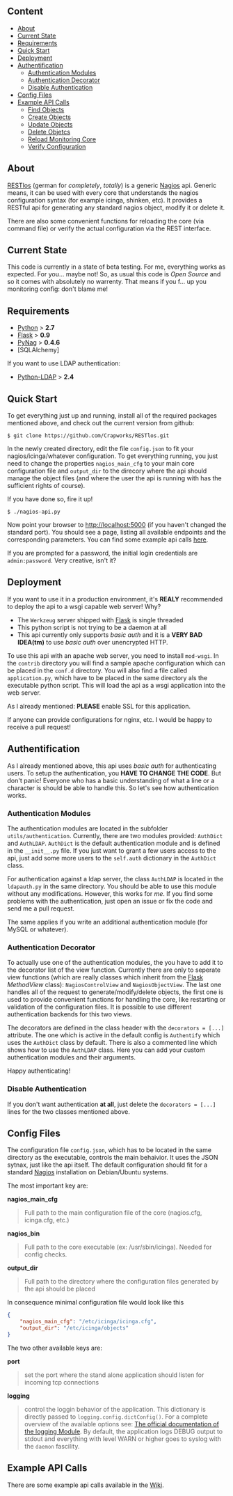 ## Content

- [About](#about)
- [Current State](#current-state)
- [Requirements](#requirements)
- [Quick Start](#quick-start)
- [Deployment](#deployment)
- [Authentification](#authentification)
    - [Authentication Modules](#authentication-modules)
    - [Authentication Decorator](#authentication-decorator)
    - [Disable Authentication](#disable-authentication)
- [Config Files](#config-files)
- [Example API Calls](https://github.com/Crapworks/RESTlos/wiki/Examples)
    - [Find Objects](https://github.com/Crapworks/RESTlos/wiki/Examples#wiki-find-objects)
    - [Create Objects](https://github.com/Crapworks/RESTlos/wiki/Examples#wiki-create-objects)
    - [Update Objects](https://github.com/Crapworks/RESTlos/wiki/Examples#wiki-update-objects)
    - [Delete Objetcs](https://github.com/Crapworks/RESTlos/wiki/Examples#wiki-delete-objetcs)
    - [Reload Monitoring Core](https://github.com/Crapworks/RESTlos/wiki/Examples#wiki-reload-monitoring-core)
    - [Verify Configuration](https://github.com/Crapworks/RESTlos/wiki/Examples#wiki-verify-configuration)

## About

[RESTlos] \(german for _completely_, _totally_\) is a generic [Nagios] api. Generic means, it can be used with 
every core that understands the nagios configuration syntax (for example icinga, shinken, etc). It provides a RESTful 
api for generating any standard nagios object, modify it or delete it. 

There are also some convenient functions for reloading the core (via command file) or verify the actual configuration 
via the REST interface.

## Current State

This code is currently in a state of beta testing. For me, everything works as expected. For you... maybe not! So, as 
usual this code is _Open Source_ and so it comes with absolutely no warrenty. 
That means if you f... up you monitoring config: don't blame me!

## Requirements

- [Python] > **2.7**
- [Flask] > **0.9**
- [PyNag] > **0.4.6**
- [SQLAlchemy] 

If you want to use LDAP authentication:

- [Python-LDAP] > **2.4**

## Quick Start

To get everything just up and running, install all of the required packages mentioned above, and check out the current 
version from github:

```
$ git clone https://github.com/Crapworks/RESTlos.git
```

In the newly created directory, edit the file `config.json` to fit your nagios/icinga/whatever configuration. 
To get everything running, you just need to change the properties `nagios_main_cfg` to your main core configuration 
file and `output_dir` to the direcory where the api should manage the object files (and where the user the api is 
running with has the sufficient rights of course).

If you have done so, fire it up!

```
$ ./nagios-api.py
```

Now point your browser to [http://localhost:5000](http://localhost:5000) (if you haven't changed the standard port). 
You should see a page, listing all available endpoints and the corresponding parameters. You can find some 
example api calls [here](https://github.com/Crapworks/RESTlos/wiki/Examples).

If you are prompted for a password, the initial login credentials are `admin:password`. Very creative, isn't it?

## Deployment

If you want to use it in a production environment, it's **REALY** recommended to deploy the api to a wsgi capable web 
server! Why?
- The `Werkzeug` server shipped with [Flask] is single threaded
- This python script is not trying to be a daemon at all
- This api currently only supports _basic auth_ and it is a **VERY BAD IDEA(tm)** to use _basic auth_ over unencrypted HTTP.

To use this api with an apache web server, you need to install `mod-wsgi`. In the `contrib` directory you will find a 
sample apache configuration which can be placed in the `conf.d` directory. You will also find a file called
`application.py`, which have to be placed in the same directory als the executable python script. This will load
the api as a wsgi application into the web server.

As I already mentioned: **PLEASE** enable SSL for this application.

If anyone can provide configurations for nginx, etc. I would be happy to receive a pull request!

## Authentification

As I already mentioned above, this api uses _basic auth_ for authenticating users. To setup the authentication, 
you **HAVE TO CHANGE THE CODE**. But don't panic! Everyone who has a basic understanding of what a line or a 
character is should be able to handle this. So let's see how authentication works.

### Authentication Modules

The authentication modules are located in the subfolder `utils/authentication`. Currently, there are two modules
provided: `AuthDict` and `AuthLDAP`. `AuthDict` is the default authentication module and is defined in the `__init__.py`
file. If you just want to grant a few users access to the api, just add some more users to the `self.auth` dictionary 
in the `AuthDict` class.

For authentication against a ldap server, the class `AuthLDAP` is located in the `ldapauth.py` in the same directory. 
You should be able to use this module without any modifications. However, this works for _me_. If you find some 
problems with the authentication, just open an issue or fix the code and send me a pull request.

The same applies if you write an additional authentication module (for MySQL or whatever).

### Authentication Decorator

To actually use one of the authentication modules, the you have to add it to the decorator list of the view function.
Currently there are only to seperate view functions (which are really classes which inherit from the 
[Flask] _MethodView_ class): `NagiosControlView` and `NagiosObjectView`. The last one handles all of the request to
generate/modify/delete objects, the first one is used to provide convenient functions for handling the core, like 
restarting or validation of the configuration files. It is possible to use different authentication backends for this 
two views.

The decorators are defined in the class header with the `decorators = [...]` attribute. The one which is active in 
the default config is `Authentify` which uses the `AuthDict` class by default. There is also a commented line which 
shows how to use the `AuthLDAP` class. Here you can add your custom authentication modules and their arguments.

Happy authenticating!

### Disable Authentication

If you don't want authentication **at all**, just delete the `decorators = [...]` lines for the two classes mentioned
above.

## Config Files

The configuration file `config.json`, which has to be located in the same directory as the executable, controls the
main behaivior. It uses the JSON sytnax, just like the api itself. The default configuration should fit for a standard 
[Nagios] installation on Debian/Ubuntu systems. 

The most important key are:

**nagios_main_cfg**

>Full path to the main configuration file of the core (nagios.cfg, icinga.cfg, etc.)

**nagios_bin**

>Full path to the core executable (ex: /usr/sbin/icinga). Needed for config checks.

**output_dir**

>Full path to the directory where the configuration files generated by the api should be placed

In consequence minimal configuration file would look like this

```json
{
    "nagios_main_cfg": "/etc/icinga/icinga.cfg",
    "output_dir": "/etc/icinga/objects"
}
```

The two other available keys are:

**port**

>set the port where the stand alone application should listen for incoming tcp connections 

**logging**

>control the loggin behavior of the application. This dictionary is directly passed to `logging.config.dictConfig()`.
>For a complete overview of the available options see: 
>[The official documentation of the logging Module](http://docs.python.org/dev/library/logging.config.html).
>By default, the application logs DEBUG output to stdout and everything with level WARN or higher goes to syslog
>with the `daemon` fascility.

## Example API Calls

There are some example api calls available in the [Wiki](https://github.com/Crapworks/RESTlos/wiki/Examples).

[RESTlos]:https://github.com/Crapworks/RESTlos
[Nagios]:http://nagios.org
[Python]:http://python.org
[Flask]:http://flask.pocoo.org
[PyNag]:https://github.com/pynag/pynag
[Curl]:http://curl.haxx.se
[Python-LDAP]:http://www.python-ldap.org
